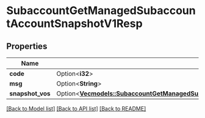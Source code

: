 # SubaccountGetManagedSubaccountAccountSnapshotV1Resp

## Properties

Name | Type | Description | Notes
------------ | ------------- | ------------- | -------------
**code** | Option<**i32**> |  | [optional]
**msg** | Option<**String**> |  | [optional]
**snapshot_vos** | Option<[**Vec<models::SubaccountGetManagedSubaccountAccountSnapshotV1RespSnapshotVosInner>**](SubaccountGetManagedSubaccountAccountSnapshotV1Resp_snapshotVos_inner.md)> |  | [optional]

[[Back to Model list]](../README.md#documentation-for-models) [[Back to API list]](../README.md#documentation-for-api-endpoints) [[Back to README]](../README.md)


